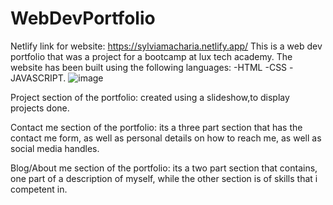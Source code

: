 # WebDevPortfolio
Netlify link for website: https://sylviamacharia.netlify.app/
This is a web dev portfolio that was a project for a bootcamp at lux tech academy.
The website has been built using the following languages:
 -HTML -CSS 
 -JAVASCRIPT.
![image](https://user-images.githubusercontent.com/32011871/111933415-7a9ef300-8ad0-11eb-9ccf-76d3d0ca07d6.png)

Project section of the portfolio:
created using a slideshow,to display projects done.


Contact me section of the portfolio:
its a three part section that has the contact me form, as well as personal details on how to reach me, as well as social media handles.


Blog/About me section of the portfolio:
its a two part section that contains, one part of a description of myself, while the other section is of skills that i competent in.


